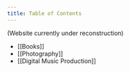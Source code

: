 ```yaml
---
title: Table of Contents
---
```


(Website currently under reconstruction)

- [[Books]]
- [[Photography]]
- [[Digital Music Production]]